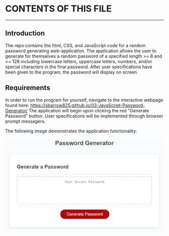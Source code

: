 # CONTENTS OF THIS FILE
---------------------

## Introduction

 The repo contains the html, CSS, and JavaScript code for a random password generating web-application. The application allows the user to
 generate for themselves a random password of a specified length >= 8 and <= 128 including lowercase letters, uppercase letters, numbers,
 and/or special characters in the final password. After user specifications have been given to the program, the password will display on screen.

## Requirements

 In order to run the program for yourself, navigate to the interactive webpage found here: https://sbarrow825.github.io/03-JavaScript-Password-Generator/
 The application will begin upon clicking the red "Generate Password" button.
 User specifications will be implemented through browser prompt messagers.

The following image demonstrates the application functionality:

![password generator demo](./03-javascript-homework-demo.png)